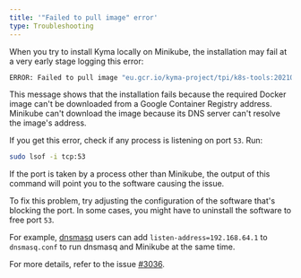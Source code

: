 ```yaml
---
title: '"Failed to pull image" error'
type: Troubleshooting
---
```


When you try to install Kyma locally on Minikube, the installation may fail at a very early stage logging this error:

``` bash
ERROR: Failed to pull image "eu.gcr.io/kyma-project/tpi/k8s-tools:20210407-86c769bd": rpc error: code = Unknown desc = Error response from daemon: Get https://eu.gcr.io/v2/: dial tcp: lookup eu.gcr.io on 192.168.64.1:53: read udp 192.168.64.5:55778->192.168.64.1:53: read: connection refused
```

This message shows that the installation fails because the required Docker image can't be downloaded from a Google Container Registry address. Minikube can't download the image because its DNS server can't resolve the image's address.

If you get this error, check if any process is listening on port `53`. Run:

``` bash
sudo lsof -i tcp:53
```

If the port is taken by a process other than Minikube, the output of this command will point you to the software causing the issue.

To fix this problem, try adjusting the configuration of the software that's blocking the port. In some cases, you might have to uninstall the software to free port `53`.

For example, [dnsmasq](http://www.thekelleys.org.uk/dnsmasq/doc.html) users can add `listen-address=192.168.64.1` to `dnsmasq.conf` to run dnsmasq and Minikube at the same time.

For more details, refer to the issue [#3036](https://github.com/kubernetes/minikube/issues/3036).
